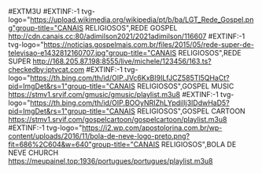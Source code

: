 
#EXTM3U
#EXTINF:-1 tvg-logo="https://upload.wikimedia.org/wikipedia/pt/b/ba/LGT_Rede_Gospel.png"group-title="CANAIS RELIGIOSOS",REDE GOSPEL
http://cdn.canais.cc:80/adimilson2021/2021adimilson/116607
#EXTINF:-1 tvg-logo="https://noticias.gospelmais.com.br/files/2015/05/rede-super-de-televisao-e1432812160707.jpg"group-title="CANAIS RELIGIOSOS",REDE SUPER
http://168.205.87.198:8555/live/michele/123456/163.ts?checkedby:iptvcat.com
#EXTINF:-1 tvg-logo="https://th.bing.com/th/id/OIP.JVc6KxBI9ILfJCZ585Tl5QHaCt?pid=ImgDet&rs=1"group-title="CANAIS RELIGIOSOS",GOSPEL MUSIC
https://stmv1.srvif.com/gmusic/gmusic/playlist.m3u8
#EXTINF:-1 tvg-logo="https://th.bing.com/th/id/OIP.BOOyNRIZhLYpdillj3IDdwHaD5?pid=ImgDet&rs=1"group-title="CANAIS RELIGIOSOS",GOSPEL CARTOON 
https://stmv1.srvif.com/gospelcartoon/gospelcartoon/playlist.m3u8
#EXTINF:-1 tvg-logo="https://i2.wp.com/apostolorina.com.br/wp-content/uploads/2016/11/bola-de-neve-logo-preto.png?fit=686%2C604&w=640"group-title="CANAIS RELIGIOSOS",BOLA DE NEVE CHURCH
https://meupainel.top:1936/portugues/portugues/playlist.m3u8
